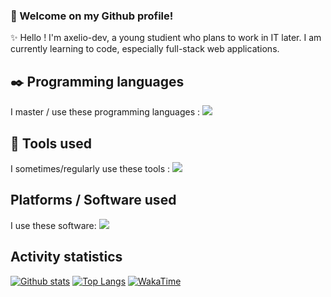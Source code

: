 ### 👋 Welcome on my Github profile! 
✨ Hello ! I'm axelio-dev, a young studient who plans to work in IT later. I am currently learning to code, especially full-stack web applications.

## ✒️ Programming languages

I master / use these programming languages :
<a href="#">[![](https://skillicons.dev/icons?i=html,css,js,ts,&theme=dark)]()</a>

## 🧰 Tools used

I sometimes/regularly use these tools :
<a href="#">[![](https://skillicons.dev/icons?i=nextjs,react,tailwind,mongodb,git,&theme=dark)]()</a>

## Platforms / Software used

I use these software:
<a href="#">[![](https://skillicons.dev/icons?i=github,vscode,visualstudio,discord&theme=dark)]()</a>

## Activity statistics

<a href="#">![Github stats](https://github-readme-stats.vercel.app/api?username=axelio-dev&theme=blueberry&show_icons=true&hide_border=true&line_height=20)</a>
<a href="#">![Top Langs](https://github-readme-stats.vercel.app/api/top-langs/?username=axelio-dev&exclude_repo=game-of-life&layout=compact&theme=blueberry&count_private=true&hide_border=true)</a>
<a href="#">![WakaTime](https://github-readme-stats.vercel.app/api/wakatime/?username=axelio-dev&theme=blueberry&layout=compact&hide_border=true&langs_count=6)</a>